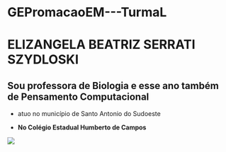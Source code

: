# GEPromacaoEM---TurmaL
# ELIZANGELA BEATRIZ SERRATI SZYDLOSKI
## Sou professora de Biologia e esse ano também de Pensamento Computacional
- atuo no município de Santo Antonio do Sudoeste

- **No Colégio Estadual Humberto de Campos**

![](https://st.depositphotos.com/1758000/2947/v/600/depositphotos_29477563-stock-illustration-female-lecturer-winking-with-pointer.jpg)
